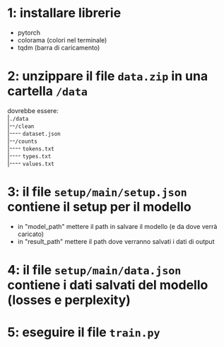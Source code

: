 # 1: installare librerie
- pytorch
- colorama (colori nel terminale)
- tqdm (barra di caricamento)

# 2: unzippare il file `data.zip` in una cartella `/data`
dovrebbe essere:\
|`./data`\
|--`/clean`\
|---- `dataset.json`\
|--`/counts`\
|---- `tokens.txt`\
|---- `types.txt`\
|---- `values.txt`

# 3: il file `setup/main/setup.json` contiene il setup per il modello
- in "model_path" mettere il path in salvare il modello (e da dove verrà caricato)
- in "result_path" mettere il path dove verranno salvati i dati di output

# 4: il file `setup/main/data.json` contiene i dati salvati del modello (losses e perplexity)

# 5: eseguire il file `train.py`